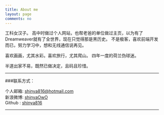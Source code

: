 ```yaml
---
title: About me
layout: page
comments: no
---
```


工科女汉子。
高中时做过个人网站，也帮老爸的单位做过主页，以为有了Dreamweaver就有了全世界，现在只觉得那是黑历史。
不是极客，喜欢前端开发而已，努力学习中，想和无线通信说再见。

喜欢画画，尤其水彩。喜欢旅行，尤其爬山。
四年一度的荷兰伪球迷。
 
半道出家不易，既然已做决定，且码且珍惜。

----

###联系方式：        

个人邮箱: <a href="mailto:shinya816@hotmail.com"> shinya816@hotmail.com</a>  
新浪微博: <a href="http://weibo.com/tangyu7" target="_blank">shinyaOwO</a>  
Github : <a href="https://github.com/shinya816" target="_blank">shinya816</a>  

----